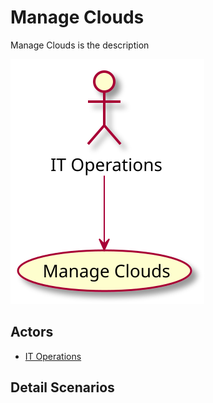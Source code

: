 # Manage Clouds

Manage Clouds is the description

![Activities Diagram](./activities.svg)

## Actors

* [IT Operations](/actors/ITOperations/index.md)


## Detail Scenarios

  


